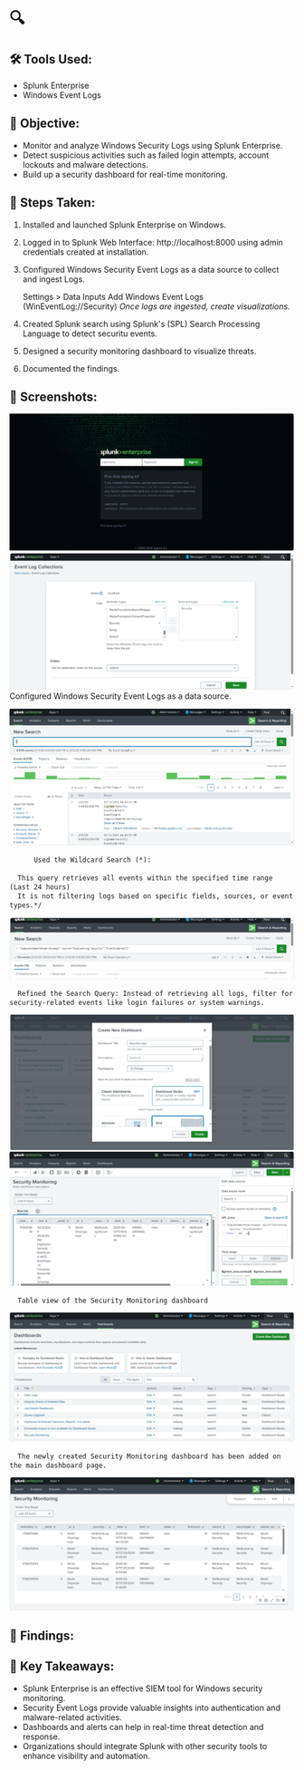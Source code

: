 # 🔍 

## 🛠 Tools Used:
- Splunk Enterprise
- Windows Event Logs

## 🎯 Objective:
- Monitor and analyze Windows Security Logs using Splunk Enterprise.
- Detect suspicious activities such as failed login attempts, account lockouts and malware detections.
- Build up a security dashboard for real-time monitoring.

## 📖 Steps Taken:
1. Installed and launched Splunk Enterprise on Windows.
2. Logged in to Splunk Web Interface: http://localhost:8000 using admin credentials created at installation.
3. Configured Windows Security Event Logs as a data source to collect and ingest Logs.

     Settings > Data Inputs
     Add Windows Event Logs (WinEventLog://Security)
     *Once logs are ingested, create visualizations.*

4. Created Splunk search using Splunk's (SPL) Search Processing Language to detect securitu events.
5. Designed a security monitoring dashboard to visualize threats.
6. Documented the findings. 

## 📸 Screenshots: 
![Splunk Screenshot on Splunk Login](images/splunkLogin.png)
![Splunk Screenshot on Security Log Data Source Collection](images/securityLogDataSource.png)
          Configured Windows Security Event Logs as a data source.

![Splunk Screenshot with (SPL) Search Processing Language search](images/splunkSearch.png)

          Used the Wildcard Search (*):

      This query retrieves all events within the specified time range (Last 24 hours)
      It is not filtering logs based on specific fields, sources, or event types.*/

![Splunk Screenshot on Refined SPL's search](images/refinedSPLsearch.png)

      Refined the Search Query: Instead of retrieving all logs, filter for security-related events like login failures or system warnings.

![Splunk Screenshot on Creation the Table View Dashboard](images/createTableDashboard.png)
![Splunk Screenshot with ARP filter](images/TableViewSecuritySearch.png)

      Table view of the Security Monitoring dashboard
      
![Splunk Screenshot on Splunk's Dashboard page](images/dashboard.png)

      The newly created Security Monitoring dashboard has been added on the main dashboard page. 

![Splunk Screenshot on the final Security Monitoring dashboard](images/securityMonitoringDashboard.png)

## 📝 Findings:


## 🚀 Key Takeaways:
- Splunk Enterprise is an effective SIEM tool for Windows security monitoring.
- Security Event Logs provide valuable insights into authentication and malware-related activities.
- Dashboards and alerts can help in real-time threat detection and response.
- Organizations should integrate Splunk with other security tools to enhance visibility and automation.
